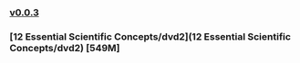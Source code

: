 ### [v0.0.3](https://github.com/littleflute/great-course36/edit/master/README.md)
### [12 Essential Scientific Concepts/dvd2](12 Essential Scientific Concepts/dvd2) [549M]
